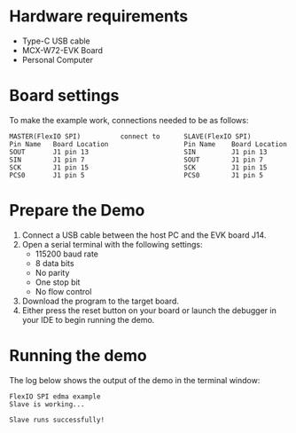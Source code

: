 Hardware requirements
=====================
- Type-C USB cable
- MCX-W72-EVK Board
- Personal Computer

Board settings
============
To make the example work, connections needed to be as follows:
~~~~~~~~~~~~~~~~~~~~~~~~~~~~~~~~~~~~~~~~~~~~~~~~~~~~~~~~~~~~~~~~~~~~~~
MASTER(FlexIO SPI)          connect to      SLAVE(FlexIO SPI)
Pin Name   Board Location                   Pin Name    Board Location
SOUT       J1 pin 13                        SIN         J1 pin 13
SIN        J1 pin 7                         SOUT        J1 pin 7
SCK        J1 pin 15                        SCK         J1 pin 15
PCS0       J1 pin 5                         PCS0        J1 pin 5
~~~~~~~~~~~~~~~~~~~~~~~~~~~~~~~~~~~~~~~~~~~~~~~~~~~~~~~~~~~~~~~~~~~~~~

Prepare the Demo
================
1.  Connect a USB cable between the host PC and the EVK board J14.
2.  Open a serial terminal with the following settings:
    - 115200 baud rate
    - 8 data bits
    - No parity
    - One stop bit
    - No flow control
3.  Download the program to the target board.
4.  Either press the reset button on your board or launch the debugger in your IDE to begin running the demo.

Running the demo
================
The log below shows the output of the demo in the terminal window:
~~~~~~~~~~~~~~~~~~~~~~~~~~~~~~~~~~~
FlexIO SPI edma example
Slave is working...

Slave runs successfully!
~~~~~~~~~~~~~~~~~~~~~~~~~~~~~~~~~~~
